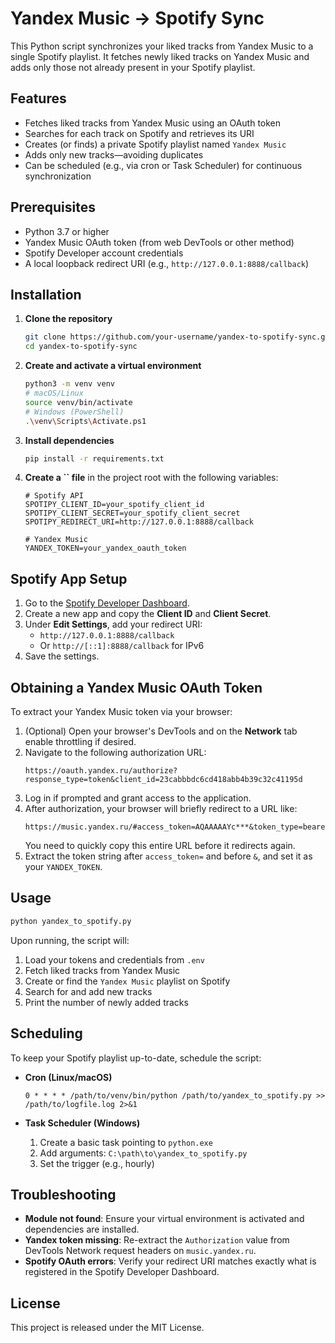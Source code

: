 # Yandex Music → Spotify Sync

This Python script synchronizes your liked tracks from Yandex Music to a single Spotify playlist. It fetches newly liked tracks on Yandex Music and adds only those not already present in your Spotify playlist.

## Features

- Fetches liked tracks from Yandex Music using an OAuth token
- Searches for each track on Spotify and retrieves its URI
- Creates (or finds) a private Spotify playlist named `Yandex Music`
- Adds only new tracks—avoiding duplicates
- Can be scheduled (e.g., via cron or Task Scheduler) for continuous synchronization

## Prerequisites

- Python 3.7 or higher
- Yandex Music OAuth token (from web DevTools or other method)
- Spotify Developer account credentials
- A local loopback redirect URI (e.g., `http://127.0.0.1:8888/callback`)

## Installation

1. **Clone the repository**

   ```bash
   git clone https://github.com/your-username/yandex-to-spotify-sync.git
   cd yandex-to-spotify-sync
   ```

2. **Create and activate a virtual environment**

   ```bash
   python3 -m venv venv
   # macOS/Linux
   source venv/bin/activate
   # Windows (PowerShell)
   .\venv\Scripts\Activate.ps1
   ```

3. **Install dependencies**

   ```bash
   pip install -r requirements.txt
   ```

4. **Create a **``** file** in the project root with the following variables:

   ```env
   # Spotify API
   SPOTIPY_CLIENT_ID=your_spotify_client_id
   SPOTIPY_CLIENT_SECRET=your_spotify_client_secret
   SPOTIPY_REDIRECT_URI=http://127.0.0.1:8888/callback
   
   # Yandex Music
   YANDEX_TOKEN=your_yandex_oauth_token
   ```

## Spotify App Setup

1. Go to the [Spotify Developer Dashboard](https://developer.spotify.com/dashboard/).
2. Create a new app and copy the **Client ID** and **Client Secret**.
3. Under **Edit Settings**, add your redirect URI:
   - `http://127.0.0.1:8888/callback`
   - Or `http://[::1]:8888/callback` for IPv6
4. Save the settings.

## Obtaining a Yandex Music OAuth Token

To extract your Yandex Music token via your browser:

1. (Optional) Open your browser's DevTools and on the **Network** tab enable throttling if desired.
2. Navigate to the following authorization URL:
   ```
   https://oauth.yandex.ru/authorize?response_type=token&client_id=23cabbbdc6cd418abb4b39c32c41195d
   ```
3. Log in if prompted and grant access to the application.
4. After authorization, your browser will briefly redirect to a URL like:
   ```
   https://music.yandex.ru/#access_token=AQAAAAAYc***&token_type=bearer&expires_in=31535645
   ```
   You need to quickly copy this entire URL before it redirects again.
5. Extract the token string after `access_token=` and before `&`, and set it as your `YANDEX_TOKEN`.

## Usage

```bash
python yandex_to_spotify.py
```

Upon running, the script will:

1. Load your tokens and credentials from `.env`
2. Fetch liked tracks from Yandex Music
3. Create or find the `Yandex Music` playlist on Spotify
4. Search for and add new tracks
5. Print the number of newly added tracks

## Scheduling

To keep your Spotify playlist up-to-date, schedule the script:

- **Cron (Linux/macOS)**

  ```cron
  0 * * * * /path/to/venv/bin/python /path/to/yandex_to_spotify.py >> /path/to/logfile.log 2>&1
  ```

- **Task Scheduler (Windows)**

  1. Create a basic task pointing to `python.exe`
  2. Add arguments: `C:\path\to\yandex_to_spotify.py`
  3. Set the trigger (e.g., hourly)

## Troubleshooting

- **Module not found**: Ensure your virtual environment is activated and dependencies are installed.
- **Yandex token missing**: Re-extract the `Authorization` value from DevTools Network request headers on `music.yandex.ru`.
- **Spotify OAuth errors**: Verify your redirect URI matches exactly what is registered in the Spotify Developer Dashboard.

## License

This project is released under the MIT License.

